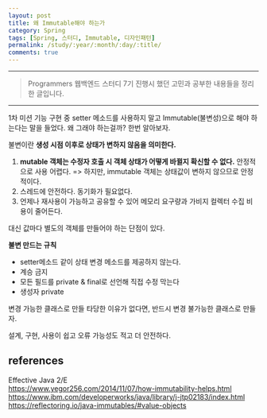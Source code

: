 ```yaml
---
layout: post
title: 왜 Immutable해야 하는가
category: Spring
tags: [Spring, 스터디, Immutable, 디자인패턴]
permalink: /study/:year/:month/:day/:title/
comments: true
---
```


---

> Programmers 웹백엔드 스터디 7기 진행시 했던 고민과 공부한 내용들을 정리한 글입니다.

---

1차 미션 기능 구현 중 setter 메소드를 사용하지 말고 Immutable(불변성)으로 해야 하는다는 말을 들었다. 왜 그래야 하는걸까? 한번 알아보자.

불변이란 **생성 시점 이후로 상태가 변하지 않음을 의미한다.**

1. **mutable 객체는 수정자 호출 시 객체 상태가 어떻게 바뀔지 확신할 수 없다.** 안정적으로 사용 어렵다.
   => 하지만, immutable 객체는 상태값이 변하지 않으므로 안정적이다.
2. 스레드에 안전하다. 동기화가 필요없다.
3. 언제나 재사용이 가능하고 공유할 수 있어 메모리 요구량과 가비지 컬렉터 수집 비용이 줄어든다.

대신 값마다 별도의 객체를 만들어야 하는 단점이 있다.

**불변 만드는 규칙**

- setter메소드 같이 상태 변경 메소드를 제공하지 않는다.
- 계승 금지
- 모든 필드를 private & final로 선언해 직접 수정 막는다
- 생성자 private

변경 가능한 클래스로 만들 타당한 이유가 없다면, 반드시 변경 불가능한 클래스로 만들자.

설계, 구현, 사용이 쉽고 오류 가능성도 적고 더 안전하다.

## references

Effective Java 2/E<br>
https://www.yegor256.com/2014/11/07/how-immutability-helps.html<br>
https://www.ibm.com/developerworks/java/library/j-jtp02183/index.html<br>
https://reflectoring.io/java-immutables/#value-objects
